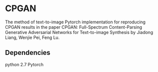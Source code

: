 # CPGAN
The method of text-to-image
Pytorch implementation for reproducing CPGAN results in the paper CPGAN: Full-Spectrum Content-Parsing Generative Adversarial Networks for Text-to-image Synthesis by Jiadong Liang, Wenjie Pei, Feng Lu.

## Dependencies
python 2.7
Pytorch
